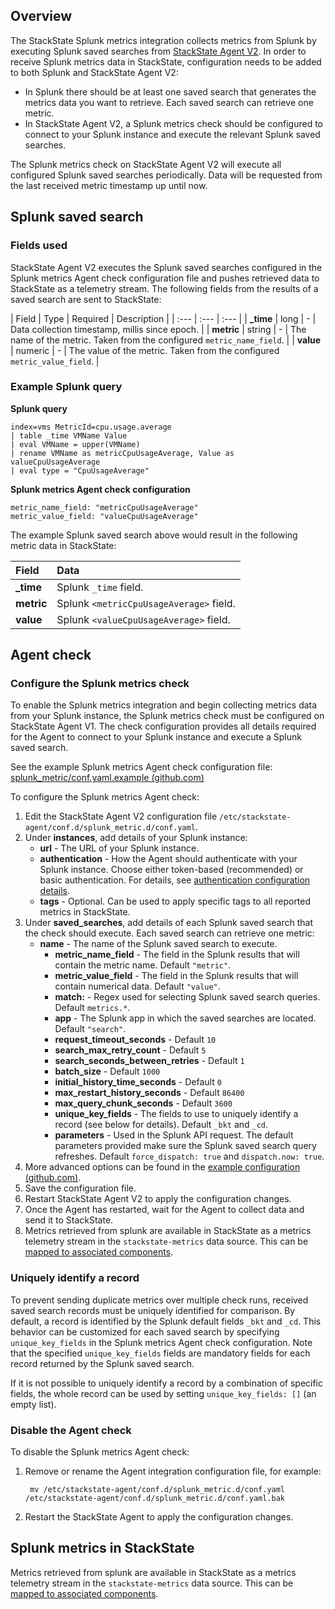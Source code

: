 ## Overview

The StackState Splunk metrics integration collects metrics from Splunk by executing Splunk saved searches from [StackState Agent V2](/#/stackpacks/stackstate-agent-v2/). In order to receive Splunk metrics data in StackState, configuration needs to be added to both Splunk and StackState Agent V2:

* In Splunk there should be at least one saved search that generates the metrics data you want to retrieve. Each saved search can retrieve one metric.
* In StackState Agent V2, a Splunk metrics check should be configured to connect to your Splunk instance and execute the relevant Splunk saved searches.

The Splunk metrics check on StackState Agent V2 will execute all configured Splunk saved searches periodically. Data will be requested from the last received metric timestamp up until now.

## Splunk saved search

### Fields used

StackState Agent V2 executes the Splunk saved searches configured in the Splunk metrics Agent check configuration file and pushes retrieved data to StackState as a telemetry stream. The following fields from the results of a saved search are sent to StackState:

| Field | Type | Required | Description |
| :--- | :--- | :--- |
| **\_time** | long | - | Data collection timestamp, millis since epoch. |
| **metric** | string | - | The name of the metric. Taken from the configured `metric_name_field`. |
| **value** | numeric | - | The value of the metric. Taken from the configured `metric_value_field`. |

### Example Splunk query

**Splunk query**
```
index=vms MetricId=cpu.usage.average
| table _time VMName Value    
| eval VMName = upper(VMName)
| rename VMName as metricCpuUsageAverage, Value as valueCpuUsageAverage
| eval type = "CpuUsageAverage"
```

**Splunk metrics Agent check configuration**

```
metric_name_field: "metricCpuUsageAverage"
metric_value_field: "valueCpuUsageAverage"
```

The example Splunk saved search above would result in the following metric data in StackState:

| Field | Data |
| :--- | :--- |
| **\_time** | Splunk `_time` field. |
| **metric** | Splunk `<metricCpuUsageAverage>` field. |
| **value** | Splunk `<valueCpuUsageAverage>` field. |

## Agent check

### Configure the Splunk metrics check

To enable the Splunk metrics integration and begin collecting metrics data from your Splunk instance, the Splunk metrics check must be configured on StackState Agent V1. The check configuration provides all details required for the Agent to connect to your Splunk instance and execute a Splunk saved search.

See the example Splunk metrics Agent check configuration file: [splunk_metric/conf.yaml.example \(github.com\)](https://l.stackstate.com/ui-splunk-metrics-v2-check-example)

To configure the Splunk metrics Agent check:

1. Edit the StackState Agent V2 configuration file `/etc/stackstate-agent/conf.d/splunk_metric.d/conf.yaml`.
2. Under **instances**, add details of your Splunk instance:
   * **url** - The URL of your Splunk instance.
   * **authentication** - How the Agent should authenticate with your Splunk instance. Choose either token-based (recommended) or basic authentication. For details, see [authentication configuration details](https://l.stackstate.com/ui-splunk-stackpack-authentication).
   * **tags** - Optional. Can be used to apply specific tags to all reported metrics in StackState.
3. Under **saved_searches**, add details of each Splunk saved search that the check should execute. Each saved search can retrieve one metric: 
     * **name** - The name of the Splunk saved search to execute.
       * **metric_name_field** - The field in the Splunk results that will contain the metric name. Default `"metric"`.
       * **metric_value_field** - The field in the Splunk results that will contain numerical data. Default `"value"`.
       * **match:** - Regex used for selecting Splunk saved search queries. Default `metrics.*`.
       * **app** - The Splunk app in which the saved searches are located. Default `"search"`.
       * **request_timeout_seconds** - Default `10`
       * **search_max_retry_count** - Default `5`
       * **search_seconds_between_retries** - Default `1`
       * **batch_size** - Default `1000`
       * **initial_history_time_seconds** - Default `0`
       * **max_restart_history_seconds** - Default `86400`
       * **max_query_chunk_seconds** - Default `3600`
       * **unique_key_fields** - The fields to use to uniquely identify a record (see below for details). Default `_bkt` and `_cd`.
       * **parameters** - Used in the Splunk API request. The default parameters provided make sure the Splunk saved search query refreshes. Default `force_dispatch: true` and `dispatch.now: true`.
5. More advanced options can be found in the [example configuration \(github.com\)](https://l.stackstate.com/ui-splunk-metrics-v2-check-example). 
4. Save the configuration file.
5. Restart StackState Agent V2 to apply the configuration changes.
6. Once the Agent has restarted, wait for the Agent to collect data and send it to StackState.
7. Metrics retrieved from splunk are available in StackState as a metrics telemetry stream in the `stackstate-metrics` data source. This can be [mapped to associated components](https://l.stackstate.com/ui-splunk-add-telemetry-stream).

### Uniquely identify a record

To prevent sending duplicate metrics over multiple check runs, received saved search records must be uniquely identified for comparison. By default, a record is identified by the Splunk default fields `_bkt` and `_cd`. This behavior can be customized for each saved search by specifying `unique_key_fields` in the Splunk metrics Agent check configuration. Note that the specified `unique_key_fields` fields are mandatory fields for each record returned by the Splunk saved search. 

If it is not possible to uniquely identify a record by a combination of specific fields, the whole record can be used by setting `unique_key_fields: []` (an empty list).

### Disable the Agent check

To disable the Splunk metrics Agent check:

1. Remove or rename the Agent integration configuration file, for example:

   ```text
    mv /etc/stackstate-agent/conf.d/splunk_metric.d/conf.yaml /etc/stackstate-agent/conf.d/splunk_metric.d/conf.yaml.bak
   ```

2. Restart the StackState Agent to apply the configuration changes.

## Splunk metrics in StackState

Metrics retrieved from splunk are available in StackState as a metrics telemetry stream in the `stackstate-metrics` data source. This can be [mapped to associated components](https://l.stackstate.com/ui-splunk-add-telemetry-stream).
